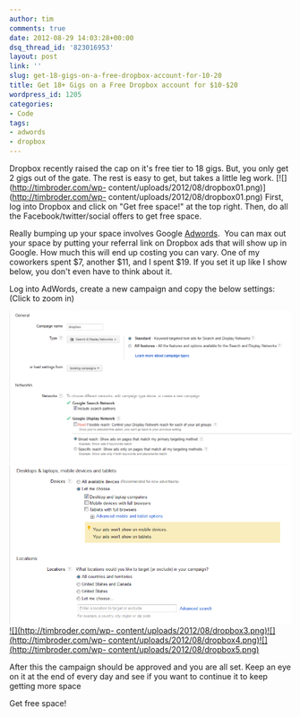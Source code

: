 ```yaml
---
author: tim
comments: true
date: 2012-08-29 14:03:28+00:00
dsq_thread_id: '823016953'
layout: post
link: ''
slug: get-18-gigs-on-a-free-dropbox-account-for-10-20
title: Get 18+ Gigs on a Free Dropbox account for $10-$20
wordpress_id: 1205
categories:
- Code
tags:
- adwords
- dropbox
---
```


Dropbox recently raised the cap on it's free tier to 18 gigs. But, you only
get 2 gigs out of the gate. The rest is easy to get, but takes a little leg
work. [![](http://timbroder.com/wp-
content/uploads/2012/08/dropbox01.png)](http://timbroder.com/wp-
content/uploads/2012/08/dropbox01.png) First, log into Dropbox and click on
"Get free space!" at the top right. Then, do all the Facebook/twitter/social
offers to get free space.

Really bumping up your space involves Google
[Adwords](https://adwords.google.com).  You can max out your space by putting
your referral link on Dropbox ads that will show up in Google. How much this
will end up costing you can vary. One of my coworkers spent $7, another $11,
and I spent $19. If you set it up like I show below, you don't even have to
think about it.

Log into AdWords, create a new campaign and copy the below settings: (Click to
zoom in)

[![](/images/2012/08/dropbox1.png)](/images/2012/08/dropbox1.png)[![](/images/2012/08/dropbox2.png)](/images/2012/08/dropbox2.png)[![](http://timbroder.com/wp-
content/uploads/2012/08/dropbox3.png)](/images/2012/08/dropbox3.png)[![](http://timbroder.com/wp-
content/uploads/2012/08/dropbox4.png)](/images/2012/08/dropbox4.png)[![](http://timbroder.com/wp-
content/uploads/2012/08/dropbox5.png)](/images/2012/08/dropbox5.png)

After this the campaign should be approved and you are all set. Keep an eye on
it at the end of every day and see if you want to continue it to keep getting
more space

Get free space!